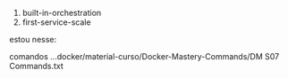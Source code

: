 1. built-in-orchestration
1. first-service-scale

estou nesse:






comandos
...docker/material-curso/Docker-Mastery-Commands/DM S07 Commands.txt